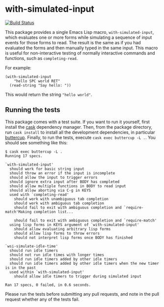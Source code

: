 # with-simulated-input

[![Build Status](https://travis-ci.org/DarwinAwardWinner/with-simulated-input.svg?branch=master)](https://travis-ci.org/DarwinAwardWinner/with-simulated-input)
<!-- (Not in MELPA yet) [![MELPA Stable](https://stable.melpa.org/packages/with-simulated-input-badge.svg)](https://stable.melpa.org/#/with-simulated-input) -->

This package provides a single Emacs Lisp macro,
`with-simulated-input`, which evaluates one or more forms while
simulating a sequence of input events for those forms to read. The
result is the same as if you had evaluated the forms and then manually
typed in the same input. This macro is useful for non-interactive
testing of normally interactive commands and functions, such as
`completing-read`.

For example:

```elisp
(with-simulated-input
    "hello SPC world RET"
  (read-string "Say hello: "))
```

This would return the string `"hello world"`.

<!-- Get it from MELPA: https://stable.melpa.org/#/with-simulated-input -->

## Running the tests

This package comes with a test suite. If you want to run it yourself,
first install the [cask](http://cask.readthedocs.io/en/latest/)
dependency manager. Then, from the package directory, run `cask
install` to install all the development dependencies, in
particular
[buttercup](https://github.com/jorgenschaefer/emacs-buttercup).
Finally, to run the tests, execute `cask exec buttercup -L .`. You
should see something like this:

```
$ cask exec buttercup -L .
Running 17 specs.

`with-simulated-input'
  should work for basic string input
  should throw an error if the input is incomplete
  should allow the input to trigger errors
  should ignore extra input after BODY has completed
  should allow multiple functions in BODY to read input
  should allow aborting via C-g in KEYS
  used with `completing-read'
    should work with unambiguous tab completion
    should work with ambiguous tab completion
    should fail to exit with ambiguous completion and `require-match'Making completion list...

    should fail to exit with ambiguous completion and `require-match'
  using lisp forms in KEYS argument of `with-simulated-input'
    should allow evaluating arbitrary lisp forms
    should allow lisp forms to throw errors
    should not interpret lisp forms once BODY has finished

`wsi-simulate-idle-time'
  should run idle timers
  should not run idle times with longer times
  should run idle timers added by other idle timers
  should run idle timers added by other idle timers when the new timer is in the past
  used within `with-simulated-input'
    should allow idle timers to trigger during simulated input

Ran 17 specs, 0 failed, in 0.6 seconds.
````

Please run the tests before submitting any pull requests, and note in
the pull request whether any of the tests fail.
